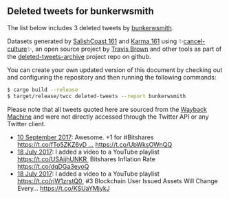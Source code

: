 ## Deleted tweets for bunkerwsmith

The list below includes 3 deleted tweets by
[bunkerwsmith](https://twitter.com/bunkerwsmith).


Datasets generated by [SalishCoast 161](https://twitter.com/SalishCoastA) and [Karma 161](https://twitter.com/KarmaOneSixOne) using ✨[cancel-culture](https://github.com/travisbrown/cancel-culture)✨, an open source project by [Travis Brown](https://twitter.com/travisbrown) and other tools as part of the [deleted-tweets-archive](https://github.com/salcoast/deleted-tweets-archive/) project repo on github.


You can create your own updated version of this document by checking out and configuring the
repository and then running the following commands:

```bash
$ cargo build --release
$ target/release/twcc deleted-tweets --report bunkerwsmith
```

Please note that all tweets quoted here are sourced from the
[Wayback Machine](https://web.archive.org) and were not directly accessed through the Twitter API or
any Twitter client.

* [10 September 2017](https://web.archive.org/web/20170910164914/https://twitter.com/bunkerwsmith/status/906922526009372673): Awesome. +1 for #Bitshares https://t.co/fTo5ZKZ6yD … https://t.co/UbWksOWnQQ
* [18 July 2017](https://web.archive.org/web/20170718221227/https://twitter.com/bunkerwsmith/status/887434921404502016): I added a video to a YouTube playlist  https://t.co/USAijhUNKR  Bitshares Inflation Rate https://t.co/dqDGa3eyoQ
* [18 July 2017](https://web.archive.org/web/20170718173753/https://twitter.com/bunkerwsmith/status/887365824432005121): I added a video to a YouTube playlist  https://t.co/rjW1zrstQ0  #3 Blockchain User Issued Assets Will Change Every… https://t.co/KSUaYMjykJ
